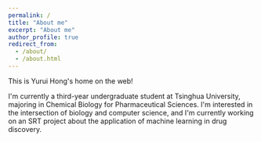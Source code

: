 ```yaml
---
permalink: /
title: "About me"
excerpt: "About me"
author_profile: true
redirect_from: 
  - /about/
  - /about.html
---
```


This is Yurui Hong's home on the web!

I'm currently a third-year undergraduate student at Tsinghua University, majoring in Chemical Biology for Pharmaceutical Sciences. I'm interested in the intersection of biology and computer science, and I'm currently working on an SRT project about the application of machine learning in drug discovery.